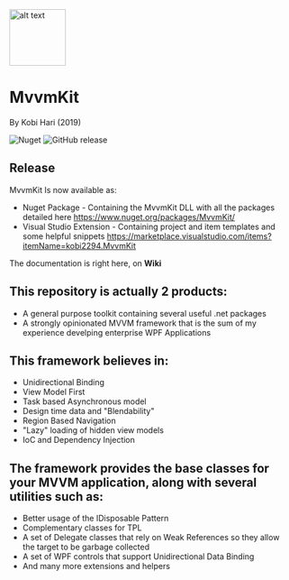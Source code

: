 <img src="https://camo.githubusercontent.com/4f4231b7e0f31e2097e43439ad141c0011aaef58/687474703a2f2f7777772e6170706c69636f6c6f72732e636f6d2f77702d636f6e74656e742f75706c6f6164732f323031392f30312f49636f6e2d312e706e67" alt="alt text" data-canonical-src="http://www.applicolors.com/wp-content/uploads/2019/01/Icon-1.png" width="100">

# MvvmKit
By Kobi Hari (2019)

![Nuget](https://img.shields.io/nuget/v/mvvmKit.svg?style=plastic)
![GitHub release](https://img.shields.io/github/release-pre/kobi2294/mvvmKit.svg?style=plastic)

## Release
MvvmKit Is now available as:
* Nuget Package - Containing the MvvmKit DLL with all the packages detailed here
https://www.nuget.org/packages/MvvmKit/
* Visual Studio Extension - Containing project and item templates and some helpful snippets
https://marketplace.visualstudio.com/items?itemName=kobi2294.MvvmKit

The documentation is right here, on **Wiki**

## This repository is actually 2 products: 
* A general purpose toolkit containing several useful .net packages
* A strongly opinionated MVVM framework that is the sum of my experience develping enterprise WPF Applications

## This framework believes in:
* Unidirectional Binding
* View Model First
* Task based Asynchronous model
* Design time data and "Blendability"
* Region Based Navigation
* "Lazy" loading of hidden view models
* IoC and Dependency Injection

## The framework provides the base classes for your MVVM application, along with several utilities such as:
* Better usage of the IDisposable Pattern
* Complementary classes for TPL
* A set of Delegate classes that rely on Weak References so they allow the target to be garbage collected
* A set of WPF controls that support Unidirectional Data Binding
* And many more extensions and helpers
